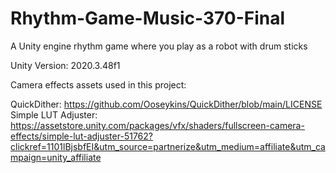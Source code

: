 # Rhythm-Game-Music-370-Final
A Unity engine rhythm game where you play as a robot with drum sticks

Unity Version: 2020.3.48f1


Camera effects assets used in this project:

QuickDither: https://github.com/Ooseykins/QuickDither/blob/main/LICENSE
Simple LUT Adjuster: https://assetstore.unity.com/packages/vfx/shaders/fullscreen-camera-effects/simple-lut-adjuster-51762?clickref=1101lBjsbfEI&utm_source=partnerize&utm_medium=affiliate&utm_campaign=unity_affiliate
